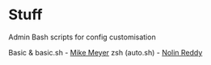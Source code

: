 # Stuff
Admin Bash scripts for config customisation  
  
Basic & basic.sh - [Mike Meyer](https://github.com/MikeFMeyer)
zsh (auto.sh) - [Nolin Reddy](https://github.com/nreddystudent)
